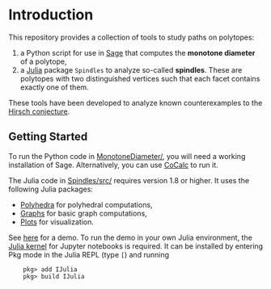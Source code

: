 # Introduction

This repository provides a collection of tools to study paths on polytopes:
1. a Python script for use in [Sage](https://www.sagemath.org/) that computes the **monotone diameter** of a polytope,
2. a [Julia](https://julialang.org/) package `Spindles` to analyze so-called **spindles**. These are polytopes with two distinguished vertices such that each facet contains exactly one of them. 

These tools have been developed to analyze known counterexamples to the [Hirsch conjecture](https://en.wikipedia.org/wiki/Hirsch_conjecture).


## Getting Started

To run the Python code in [MonotoneDiameter/](MonotoneDiameter/), you will need a working installation of Sage. Alternatively, you can use [CoCalc](https://cocalc.com/) to run it.

The Julia code in [Spindles/src/](Spindles/src/) requires version 1.8 or higher. It uses the following Julia packages:
* [Polyhedra](https://juliapolyhedra.github.io/Polyhedra.jl/) for polyhedral computations, 
* [Graphs](https://juliagraphs.org/Graphs.jl/) for basic graph computations, 
* [Plots](https://docs.juliaplots.org/) for visualization.

See [here](Spindles/examples/Demo.ipynb) for a demo. To run the demo in your own Julia environment, the [Julia kernel](https://github.com/JuliaLang/IJulia.jl) for Jupyter notebooks is required.
It can be installed by entering Pkg mode in the Julia REPL (type `[`) and running

```
	pkg> add IJulia
	pkg> build IJulia
```